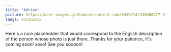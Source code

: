 ```yaml
---
title: "Adrien"
picture: https://user-images.githubusercontent.com/5419714/230306877-21e6489f-5ccb-4cfe-8456-e1cb055694d9.png
langs: 🇫🇷🇩🇪🇷🇺
---
```


Here's a nice placeholder that would correspond to the English description of the person whose photo is just there.
Thanks for your patience, it's coming soon! xoxo!
See you soooon!